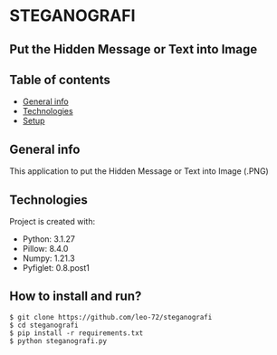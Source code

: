 # STEGANOGRAFI 
## Put the Hidden Message or Text into Image

## Table of contents
* [General info](#general-info)
* [Technologies](#technologies)
* [Setup](#setup)

## General info
This application to put the Hidden Message or Text into Image (.PNG)
	
## Technologies
Project is created with:
* Python: 3.1.27
* Pillow: 8.4.0
* Numpy: 1.21.3
* Pyfiglet: 0.8.post1
	
## How to install and run?
```
$ git clone https://github.com/leo-72/steganografi
$ cd steganografi
$ pip install -r requirements.txt
$ python steganografi.py
```
